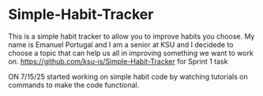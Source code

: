 # Simple-Habit-Tracker
This is a simple habit tracker to allow you to improve habits you choose.
My name is Emanuel Portugal and I am a senior at KSU and I decidede to choose a topic that can help us all in improving something we want to work on.
https://github.com/ksu-is/Simple-Habit-Tracker for Sprint 1 task


ON 7/15/25 started working on simple habit code by watching tutorials on commands to make the code functional.
